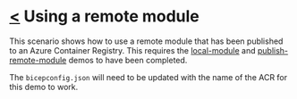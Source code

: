# [<](./../../README.md) Using a remote module

This scenario shows how to use a remote module that has been published to an Azure Container Registry. This requires the [local-module](./../local-module/local-module.md) and [publish-remote-module](./../publish-remote-module/publish-remote-module.md) demos to have been completed.

The `bicepconfig.json` will need to be updated with the name of the ACR for this demo to work.
